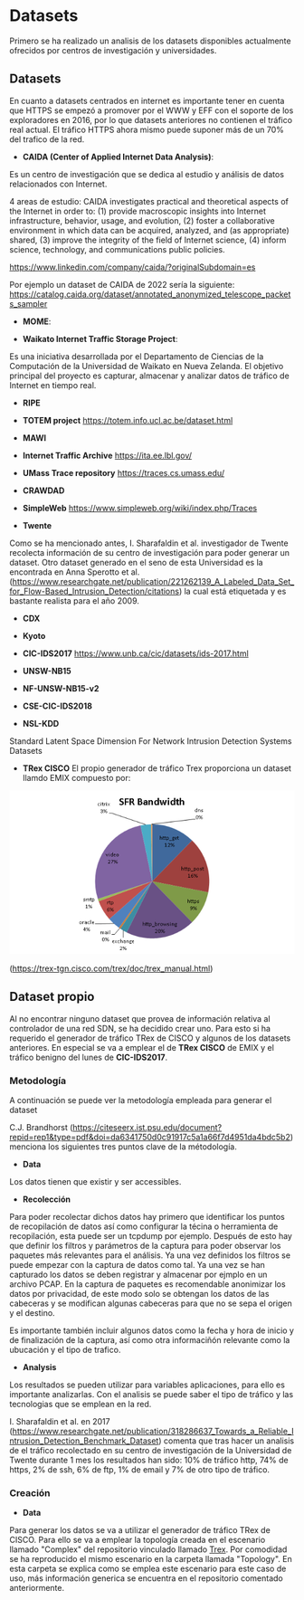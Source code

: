 # Datasets 
Primero se ha realizado un analisis de los datasets disponibles actualmente ofrecidos por centros de investigación y universidades. 

## Datasets
En cuanto a datasets centrados en internet es importante tener en cuenta que HTTPS se empezó a promover por el WWW y EFF con el soporte de los exploradores en 2016, por lo que datasets anteriores no contienen el tráfico real actual. 
El tráfico HTTPS ahora mismo puede suponer más de un 70% del trafico de la red.

- **CAIDA (Center of Applied Internet Data Analysis)**:

Es un centro de investigación que se dedica al estudio y análisis de datos relacionados con Internet. 

4 areas de estudio:
CAIDA investigates practical and theoretical aspects of the Internet in order to: (1) provide macroscopic insights into Internet infrastructure, behavior, usage, and evolution, (2) foster a collaborative environment in which data can be acquired, analyzed, and (as appropriate) shared, (3) improve the integrity of the field of Internet science, (4) inform science, technology, and communications public policies.

https://www.linkedin.com/company/caida/?originalSubdomain=es


Por ejemplo un dataset de CAIDA de 2022 sería la siguiente:
https://catalog.caida.org/dataset/annotated_anonymized_telescope_packets_sampler

- **MOME**:


- **Waikato Internet Traffic Storage Project**:

Es una iniciativa desarrollada por el Departamento de Ciencias de la Computación de la Universidad de Waikato en Nueva Zelanda. El objetivo principal del proyecto es capturar, almacenar y analizar datos de tráfico de Internet en tiempo real.

- **RIPE**

- **TOTEM project**
https://totem.info.ucl.ac.be/dataset.html

- **MAWI**

- **Internet Traffic Archive**
https://ita.ee.lbl.gov/

- **UMass Trace repository**
https://traces.cs.umass.edu/

- **CRAWDAD**

- **SimpleWeb** 
https://www.simpleweb.org/wiki/index.php/Traces


- **Twente** 

Como se ha mencionado antes, I. Sharafaldin et al. investigador de Twente recolecta información de su centro de investigación para poder generar un dataset. Otro dataset generado en el seno de esta Universidad es la encontrada en Anna Sperotto et al. (https://www.researchgate.net/publication/221262139_A_Labeled_Data_Set_for_Flow-Based_Intrusion_Detection/citations) la cual está etiquetada y es bastante realista para el año 2009. 

- **CDX**

- **Kyoto**

- **CIC-IDS2017**
https://www.unb.ca/cic/datasets/ids-2017.html

- **UNSW-NB15**

- **NF-UNSW-NB15-v2**

- **CSE-CIC-IDS2018**

- **NSL-KDD**

Standard Latent Space Dimension For Network Intrusion Detection Systems Datasets

- **TRex CISCO**
El propio generador de tráfico Trex proporciona un dataset llamdo EMIX compuesto por:
<p align="center">
  <img src="./img/trex_EMIX_profile.png" >
</p> 

(https://trex-tgn.cisco.com/trex/doc/trex_manual.html)


## Dataset propio

Al no encontrar ninguno dataset que provea de información relativa al controlador de una red SDN, se ha decidido crear uno.
Para esto si ha requerido el generador de tráfico TRex de CISCO y algunos de los datasets anteriores. En especial se va a emplear el de **TRex CISCO** de EMIX y el tráfico benigno del lunes de **CIC-IDS2017**.

### Metodología
A continuación se puede ver la metodología empleada para generar el dataset

C.J. Brandhorst (https://citeseerx.ist.psu.edu/document?repid=rep1&type=pdf&doi=da6341750d0c91917c5a1a66f7d4951da4bdc5b2) menciona los siguientes tres puntos clave de la métodología. 

- **Data**

Los datos tienen que existir y ser accessibles. 

- **Recolección**

Para poder recolectar dichos datos hay primero que identificar los puntos de recopilación de datos así como configurar la técina o herramienta de recopilación, esta puede ser un tcpdump por ejemplo. 
Después de esto hay que definir los filtros y parámetros de la captura para poder observar los paquetes más relevantes para el análisis. 
Ya una vez definidos los filtros se puede empezar con la captura de datos como tal. Ya una vez se han capturado los datos se deben registrar y almacenar por ejmplo en un archivo PCAP. En la captura de paquetes es recomendable anonimizar los datos por privacidad, de este modo solo se obtengan los datos de las cabeceras y se modifican algunas cabeceras para que no se sepa el origen y el destino.

Es importante también incluir algunos datos como la fecha y hora de inicio y de finalización de la captura, así como otra informaciñón relevante como la ubucación y el tipo de trafico. 

- **Analysis**

Los resultados se pueden utilizar para variables aplicaciones, para ello es importante analizarlas. Con el analisis se puede saber el tipo de tráfico y las tecnologias que se emplean en la red. 


I. Sharafaldin et al. en 2017 (https://www.researchgate.net/publication/318286637_Towards_a_Reliable_Intrusion_Detection_Benchmark_Dataset) comenta que tras hacer un analisis de el tráfico recolectado en su centro de investigación de la Universidad de Twente durante 1 mes los resultados han sido: 10% de tráfico http, 74% de https, 2% de ssh, 6% de ftp, 1% de email y 7% de otro tipo de tráfico.  


### Creación

- **Data**

Para generar los datos se va a utilizar el generador de tráfico TRex de CISCO. Para ello se va a emplear la topología creada en el escenario llamado "Complex" del repositorio vinculado llamado [Trex](https://github.com/LauSeVe/TRex/tree/main/TRexMininet/Complex). Por comodidad se ha reproducido el mismo escenario en la carpeta llamada "Topology". En esta carpeta se explica como se emplea este escenario para este caso de uso, más información generica se encuentra en el repositorio comentado anteriormente. 





